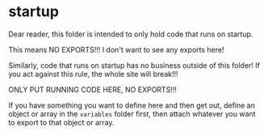 # startup

Dear reader, this folder is intended to only hold code that runs on startup.

This means NO EXPORTS!!! I don't want to see any exports here!

Similarly, code that runs on startup has no business outside of this folder! If
you act against this rule, the whole site will break!!!

ONLY PUT RUNNING CODE HERE, NO EXPORTS!!!

If you have something you want to define here and then get out, define an object
or array in the `variables` folder first, then attach whatever you want to
export to that object or array.